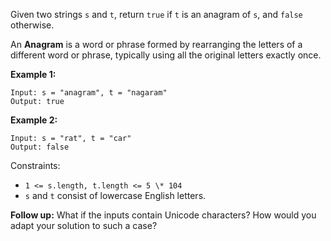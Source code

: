 Given two strings `s` and `t`, return `true` if `t` is an anagram of `s`, and `false` otherwise.

An **Anagram** is a word or phrase formed by rearranging the letters of a different word or phrase, typically using all the original letters exactly once.

**Example 1:**

```
Input: s = "anagram", t = "nagaram"
Output: true
```

**Example 2:**

```
Input: s = "rat", t = "car"
Output: false
```

Constraints:

- `1 <= s.length, t.length <= 5 \* 104`
- `s` and `t` consist of lowercase English letters.

**Follow up:** What if the inputs contain Unicode characters? How would you adapt your solution to such a case?

